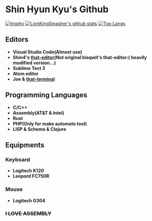 # Shin Hyun Kyu's Github

[![trophy](https://github-profile-trophy.vercel.app/?username=lionkingsmasher)](https://github.com/ryo-ma/github-profile-trophy)
[![LionKingSmasher's github stats](https://github-readme-stats.vercel.app/api?username=LionKingSmasher)](https://github.com/anuraghazra/github-readme-stats)
[![Top Langs](https://github-readme-stats.vercel.app/api/top-langs/?username=LionKingSmasher&layout=compact&langs_count=81)](https://github.com/anuraghazra/github-readme-stats)

## Editors
- **Visual Studio Code(Almost use)** 
- **Shin4's [that-editor](https://github.com/bisqwit/that_editor)(Not original bisqwit's that-editor:( heavily modified version...)**
- **Sublime Text 3**
- **Atom editor**
- **Joe & [that-terminal](https://github.com/bisqwit/that_terminal)**

## Programming Languages
- **C/C++**
- **Assembly(AT&T & Intel)**
- **Rust**
- **PHP(Only for make automate tool)**
- **LISP & Scheme & Clojure**

## Equipments

### Keyboard
- **Logitech K120**
- **Leopord FC750R**

### Mouse
- **Logitech G304**

### ~~I LOVE ASSEMBLY~~

